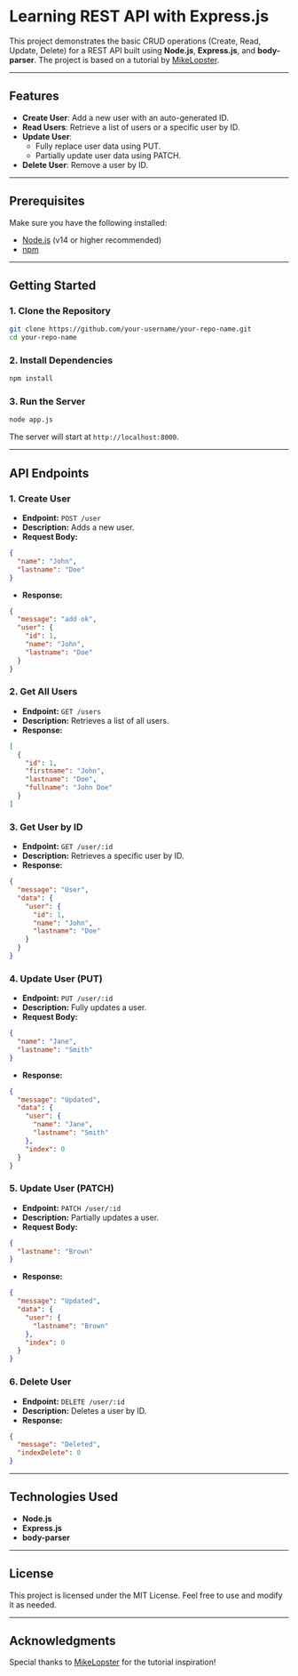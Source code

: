# Learning REST API with Express.js

This project demonstrates the basic CRUD operations (Create, Read, Update, Delete) for a REST API built using **Node.js**, **Express.js**, and **body-parser**. The project is based on a tutorial by [MikeLopster](https://www.youtube.com/@MikeLopster).

---

## Features

- **Create User**: Add a new user with an auto-generated ID.
- **Read Users**: Retrieve a list of users or a specific user by ID.
- **Update User**:
  - Fully replace user data using PUT.
  - Partially update user data using PATCH.
- **Delete User**: Remove a user by ID.

---

## Prerequisites

Make sure you have the following installed:

- [Node.js](https://nodejs.org/) (v14 or higher recommended)
- [npm](https://www.npmjs.com/)

---

## Getting Started

### 1. Clone the Repository

```bash
git clone https://github.com/your-username/your-repo-name.git
cd your-repo-name
```

### 2. Install Dependencies

```bash
npm install
```

### 3. Run the Server

```bash
node app.js
```

The server will start at `http://localhost:8000`.

---

## API Endpoints

### **1. Create User**

- **Endpoint:** `POST /user`
- **Description:** Adds a new user.
- **Request Body:**

```json
{
  "name": "John",
  "lastname": "Doe"
}
```

- **Response:**

```json
{
  "message": "add ok",
  "user": {
    "id": 1,
    "name": "John",
    "lastname": "Doe"
  }
}
```

### **2. Get All Users**

- **Endpoint:** `GET /users`
- **Description:** Retrieves a list of all users.
- **Response:**

```json
[
  {
    "id": 1,
    "firstname": "John",
    "lastname": "Doe",
    "fullname": "John Doe"
  }
]
```

### **3. Get User by ID**

- **Endpoint:** `GET /user/:id`
- **Description:** Retrieves a specific user by ID.
- **Response:**

```json
{
  "message": "User",
  "data": {
    "user": {
      "id": 1,
      "name": "John",
      "lastname": "Doe"
    }
  }
}
```

### **4. Update User (PUT)**

- **Endpoint:** `PUT /user/:id`
- **Description:** Fully updates a user.
- **Request Body:**

```json
{
  "name": "Jane",
  "lastname": "Smith"
}
```

- **Response:**

```json
{
  "message": "Updated",
  "data": {
    "user": {
      "name": "Jane",
      "lastname": "Smith"
    },
    "index": 0
  }
}
```

### **5. Update User (PATCH)**

- **Endpoint:** `PATCH /user/:id`
- **Description:** Partially updates a user.
- **Request Body:**

```json
{
  "lastname": "Brown"
}
```

- **Response:**

```json
{
  "message": "Updated",
  "data": {
    "user": {
      "lastname": "Brown"
    },
    "index": 0
  }
}
```

### **6. Delete User**

- **Endpoint:** `DELETE /user/:id`
- **Description:** Deletes a user by ID.
- **Response:**

```json
{
  "message": "Deleted",
  "indexDelete": 0
}
```

---

## Technologies Used

- **Node.js**
- **Express.js**
- **body-parser**

---

## License

This project is licensed under the MIT License. Feel free to use and modify it as needed.

---

## Acknowledgments

Special thanks to [MikeLopster](https://www.youtube.com/@MikeLopster) for the tutorial inspiration!

